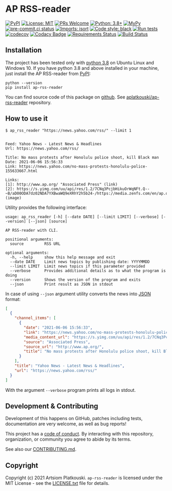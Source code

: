 # AP RSS-reader

[![PyPI](https://img.shields.io/pypi/v/ap-rss-reader)][pypi ap-rss-reader]
[![License: MIT](https://img.shields.io/badge/License-MIT-yellow.svg)](https://opensource.org/licenses/MIT)
[![PRs Welcome](https://img.shields.io/badge/PRs-welcome-brightgreen.svg?style=flat-square)](http://makeapullrequest.com)
[![Python: 3.8+](https://img.shields.io/badge/Python-3.8+-blue.svg)](https://www.python.org/)
[![MyPy](https://img.shields.io/badge/MyPy-passing-success.svg)](https://mypy.readthedocs.io/en/stable/)
[![pre-commit.ci status](https://results.pre-commit.ci/badge/github/aplatkouski/ap-rss-reader/develop.svg)](https://results.pre-commit.ci/latest/github/aplatkouski/ap-rss-reader/develop)
[![Imports: isort](https://img.shields.io/badge/%20imports-isort-%231674b1?style=flat&labelColor=ef8336)](https://pycqa.github.io/isort/)
[![Code style: black](https://img.shields.io/badge/code%20style-black-000000.svg)](https://github.com/psf/black)
[![Run tests](https://github.com/aplatkouski/ap-rss-reader/workflows/Run%20tests/badge.svg)](https://github.com/aplatkouski/ap-rss-reader/actions?query=workflow%3A%22Run+tests%22+branch%3Amaster)
[![codecov](https://codecov.io/gh/aplatkouski/ap-rss-reader/branch/develop/graph/badge.svg?token=FHs5Yrro0x)](https://codecov.io/gh/aplatkouski/ap-rss-reader)
[![Codacy Badge](https://app.codacy.com/project/badge/Grade/96a2cb6578804c48852068a0788b3574)](https://www.codacy.com/gh/aplatkouski/ap-rss-reader/dashboard?utm_source=github.com&utm_medium=referral&utm_content=aplatkouski/ap-rss-reader&utm_campaign=Badge_Grade)
[![Requirements Status](https://requires.io/github/aplatkouski/ap-rss-reader/requirements.svg?branch=develop)](https://requires.io/github/aplatkouski/ap-rss-reader/requirements/?branch=develop)
[![Build Status](https://www.travis-ci.com/aplatkouski/ap-rss-reader.svg?branch=develop)](https://www.travis-ci.com/aplatkouski/ap-rss-reader)

## Installation

The project has been tested only with [python 3.8][python] on Ubuntu Linux and
Windows 10. If you have python 3.8 and above installed in your machine, just
install the AP RSS-reader from [PyPI][pypi ap-rss-reader]:

```shell
python --version
pip install ap-rss-reader
```

You can find source code of this package on [github][]. See
[aplatkouski/ap-rss-reader][] repository.

## How to use it

```shell
$ ap_rss_reader "https://news.yahoo.com/rss/" --limit 1


Feed: Yahoo News - Latest News & Headlines
Url: https://news.yahoo.com/rss/

Title: No mass protests after Honolulu police shoot, kill Black man
Date: 2021-06-06 15:56:33
Link: https://news.yahoo.com/no-mass-protests-honolulu-police-155633667.html

Links:
[1]: http://www.ap.org/ "Associated Press" (link)
[2]: https://s.yimg.com/uu/api/res/1.2/7CNq3PcjbHikuOrWqNFt.Q--~B/aD00ODA7dz02NDA7YXBwaWQ9eXRhY2h5b24-/https://media.zenfs.com/en/ap.org/e2ddde5376d7a2e161502e283f689a5f (image)

```

Utility provides the following interface:

```shell
usage: ap_rss_reader [-h] [--date DATE] [--limit LIMIT] [--verbose] [--version] [--json] [source]

AP RSS-reader with CLI.

positional arguments:
  source         RSS URL

optional arguments:
  -h, --help     show this help message and exit
  --date DATE    Limit news topics by publishing date: YYYYMMDD
  --limit LIMIT  Limit news topics if this parameter provided
  --verbose      Provides additional details as to what the program is doing
  --version      Shows the version of the program and exits
  --json         Print result as JSON in stdout
```

In case of using `--json` argument utility converts the news into
[JSON](https://en.wikipedia.org/wiki/JSON) format:

```json
[
  {
    "channel_items": [
      {
        "date": "2021-06-06 15:56:33",
        "link": "https://news.yahoo.com/no-mass-protests-honolulu-police-155633667.html",
        "media_content_url": "https://s.yimg.com/uu/api/res/1.2/7CNq3PcjbHikuOrWqNFt.Q--~B/aD00ODA7dz02NDA7YXBwaWQ9eXRhY2h5b24-/https://media.zenfs.com/en/ap.org/e2ddde5376d7a2e161502e283f689a5f",
        "source": "Associated Press",
        "source_url": "http://www.ap.org/",
        "title": "No mass protests after Honolulu police shoot, kill Black man"
      }
    ],
    "title": "Yahoo News - Latest News & Headlines",
    "url": "https://news.yahoo.com/rss/"
  }
]
```

With the argument `--verbose` program prints all logs in stdout.

## Development & Contributing

Development of this happens on GitHub, patches including tests, documentation
are very welcome, as well as bug reports!

This project has a [code of conduct][]. By interacting with this repository,
organization, or community you agree to abide by its terms.

See also our [CONTRIBUTING.md][].

## Copyright

Copyright (c) 2021 Artsiom Platkouski. `ap-rss-reader` is licensed under the
MIT License - see the [LICENSE.txt][] file for details.

[python]: https://www.python.org/
[pypi ap-rss-reader]: https://pypi.org/project/ap-rss-reader/
[github]: https://github.com
[aplatkouski/ap-rss-reader]: https://github.com/aplatkouski/ap-rss-reader
[code of conduct]:
  https://github.com/aplatkouski/ap-rss-reader/blob/master/CODE_OF_CONDUCT.md
[contributing.md]:
  https://github.com/aplatkouski/ap-rss-reader/blob/master/CONTRIBUTING.md
[license.txt]:
  https://github.com/aplatkouski/ap-rss-reader/blob/master/LICENSE.txt
